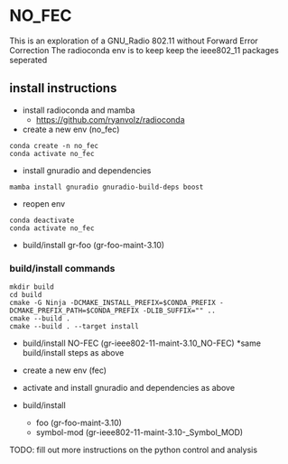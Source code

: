 # NO_FEC
This is an exploration of a GNU_Radio 802.11 without Forward Error Correction
The radioconda env is to keep keep the ieee802_11 packages seperated

## install instructions
* install radioconda and mamba
    * https://github.com/ryanvolz/radioconda
* create a new env (no_fec)
```
conda create -n no_fec 
conda activate no_fec
```
* install gnuradio and dependencies
```
mamba install gnuradio gnuradio-build-deps boost
```
* reopen env
```
conda deactivate
conda activate no_fec
```
* build/install gr-foo (gr-foo-maint-3.10)
### build/install commands
```
mkdir build
cd build
cmake -G Ninja -DCMAKE_INSTALL_PREFIX=$CONDA_PREFIX -DCMAKE_PREFIX_PATH=$CONDA_PREFIX -DLIB_SUFFIX="" ..
cmake --build .
cmake --build . --target install
```
* build/install NO-FEC (gr-ieee802-11-maint-3.10_NO-FEC)
    *same build/install steps as above
    
* create a new env (fec)
* activate and install gnuradio and dependencies as above
* build/install 
    * foo (gr-foo-maint-3.10)
    * symbol-mod (gr-ieee802-11-maint-3.10-_Symbol_MOD)


TODO:
fill out more instructions on the python control and analysis

